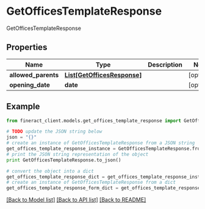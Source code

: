 # GetOfficesTemplateResponse

GetOfficesTemplateResponse

## Properties

Name | Type | Description | Notes
------------ | ------------- | ------------- | -------------
**allowed_parents** | [**List[GetOfficesResponse]**](GetOfficesResponse.md) |  | [optional] 
**opening_date** | **date** |  | [optional] 

## Example

```python
from fineract_client.models.get_offices_template_response import GetOfficesTemplateResponse

# TODO update the JSON string below
json = "{}"
# create an instance of GetOfficesTemplateResponse from a JSON string
get_offices_template_response_instance = GetOfficesTemplateResponse.from_json(json)
# print the JSON string representation of the object
print GetOfficesTemplateResponse.to_json()

# convert the object into a dict
get_offices_template_response_dict = get_offices_template_response_instance.to_dict()
# create an instance of GetOfficesTemplateResponse from a dict
get_offices_template_response_form_dict = get_offices_template_response.from_dict(get_offices_template_response_dict)
```
[[Back to Model list]](../README.md#documentation-for-models) [[Back to API list]](../README.md#documentation-for-api-endpoints) [[Back to README]](../README.md)


